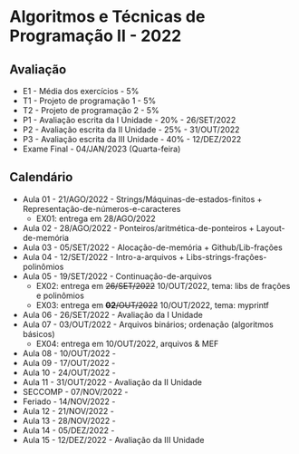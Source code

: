 # Algoritmos e Técnicas de Programação II - 2022


## Avaliação

- E1 - Média dos exercícios - 5%
- T1 - Projeto de programação 1 - 5%
- T2 - Projeto de programação 2 - 5%
- P1 - Avaliação escrita da I Unidade - 20% - 26/SET/2022
- P2 - Avaliação escrita da II Unidade - 25% - 31/OUT/2022
- P3 - Avaliação escrita da III Unidade - 40% - 12/DEZ/2022
- Exame Final - 04/JAN/2023 (Quarta-feira)

## Calendário

- Aula 01 - 21/AGO/2022 - Strings/Máquinas-de-estados-finitos + Representação-de-números-e-caracteres
    - EX01: entrega em 28/AGO/2022
- Aula 02 - 28/AGO/2022 - Ponteiros/aritmética-de-ponteiros + Layout-de-memória
- Aula 03 - 05/SET/2022 - Alocação-de-memória + Github/Lib-frações
- Aula 04 - 12/SET/2022 - Intro-a-arquivos + Libs-strings-frações-polinômios
- Aula 05 - 19/SET/2022 - Continuação-de-arquivos
    - EX02: entrega em ~~26/SET/2022~~ 10/OUT/2022, tema: libs de frações e polinômios
    - EX03: entrega em ~~**02**/OUT/2022~~ 10/OUT/2022, tema: myprintf
- Aula 06 - 26/SET/2022 - Avaliação da I Unidade
- Aula 07 - 03/OUT/2022 - Arquivos binários; ordenação (algoritmos básicos)
    - EX04: entrega em 10/OUT/2022, arquivos & MEF
- Aula 08 - 10/OUT/2022 -
- Aula 09 - 17/OUT/2022 -
- Aula 10 - 24/OUT/2022 -
- Aula 11 - 31/OUT/2022 - Avaliação da II Unidade
- SECCOMP - 07/NOV/2022 -
- Feriado - 14/NOV/2022 -
- Aula 12 - 21/NOV/2022 -
- Aula 13 - 28/NOV/2022 -
- Aula 14 - 05/DEZ/2022 -
- Aula 15 - 12/DEZ/2022 - Avaliação da III Unidade

